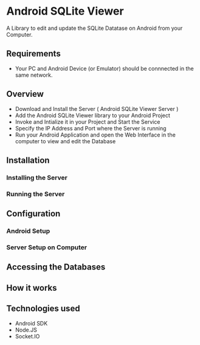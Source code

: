 # Android SQLite Viewer

A Library to edit and update the SQLite Datatase on Android from your Computer.

## Requirements
* Your PC and Android Device (or Emulator) should be connnected in the same network.

## Overview
* Download and Install the Server ( Android SQLite Viewer Server )
* Add the Android SQLite Viewer library to your Android Project
* Invoke and Intialize it in your Project and Start the Service
* Specify the IP Address and Port where the Server is running
* Run your Android Application and open the Web Interface in the computer to view and edit the Database

## Installation
### Installing the Server
### Running the Server

## Configuration
### Android Setup
### Server Setup on Computer

## Accessing the Databases


## How it works


## Technologies used
* Android SDK
* Node.JS
* Socket.IO
